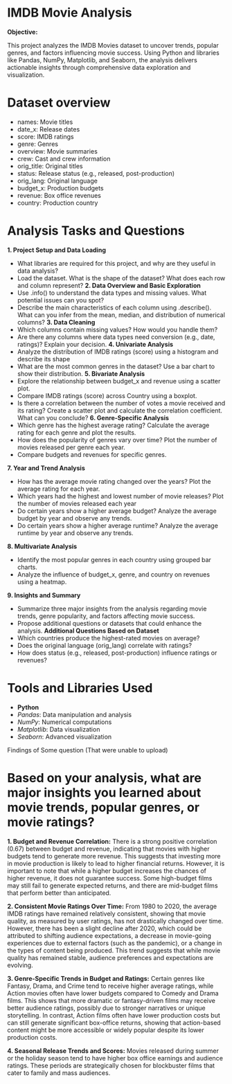 # IMDB Movie Analysis

**Objective:**

This project analyzes the IMDB Movies dataset to uncover trends, popular genres, and factors influencing movie success. Using Python and libraries like Pandas, NumPy, Matplotlib, and Seaborn, the analysis delivers actionable insights through comprehensive data exploration and visualization.

# Dataset overview
- names: Movie titles
- date_x: Release dates
- score: IMDB ratings
- genre: Genres
- overview: Movie summaries
- crew: Cast and crew information
- orig_title: Original titles
- status: Release status (e.g., released, post-production)
- orig_lang: Original language
- budget_x: Production budgets
- revenue: Box office revenues
- country: Production country

# Analysis Tasks and Questions 

**1. Project Setup and Data Loading**

- What libraries are required for this project, and why are they useful in data analysis?
- Load the dataset. What is the shape of the dataset? What does each row and column represent?
**2. Data Overview and Basic Exploration**
- Use .info() to understand the data types and missing values. What potential issues can you spot?
- Describe the main characteristics of each column using .describe(). What can you infer from the mean, median, and distribution of numerical columns?
**3. Data Cleaning**
- Which columns contain missing values? How would you handle them?
- Are there any columns where data types need conversion (e.g., date, ratings)? Explain your decision.
**4. Univariate Analysis**
- Analyze the distribution of IMDB ratings (score) using a histogram and describe its shape
- What are the most common genres in the dataset? Use a bar chart to show their distribution.
**5. Bivariate Analysis**
- Explore the relationship between budget_x and revenue using a scatter plot.
- Compare IMDB ratings (score) across Country using a boxplot.
- Is there a correlation between the number of votes a movie received and its rating? Create a scatter plot and calculate the correlation coefficient. What can you conclude?
**6. Genre-Specific Analysis**
- Which genre has the highest average rating? Calculate the average rating for each genre and plot the results.
- How does the popularity of genres vary over time? Plot the number of movies released per genre each year.
- Compare budgets and revenues for specific genres.

**7. Year and Trend Analysis**

- How has the average movie rating changed over the years? Plot the average rating for each year.
- Which years had the highest and lowest number of movie releases? Plot the number of movies released each year
- Do certain years show a higher average budget? Analyze the average budget by year and observe any trends.
- Do certain years show a higher average runtime? Analyze the average runtime by year and observe any trends.

**8. Multivariate Analysis**
- Identify the most popular genres in each country using grouped bar charts.
- Analyze the influence of budget_x, genre, and country on revenues using a heatmap.

**9. Insights and Summary**
- Summarize three major insights from the analysis regarding movie trends, genre popularity, and factors affecting movie success.
- Propose additional questions or datasets that could enhance the analysis.
**Additional Questions Based on Dataset**
- Which countries produce the highest-rated movies on average?
- Does the original language (orig_lang) correlate with ratings?
- How does status (e.g., released, post-production) influence ratings or revenues?
# Tools and Libraries Used
- **Python**
- *Pandas*: Data manipulation and analysis
- *NumPy*: Numerical computations
- *Matplotlib*: Data visualization
- *Seaborn*: Advanced visualization




Findings of Some question (That were unable to upload)
# Based on your analysis, what are major insights you learned about movie trends, popular genres, or movie ratings?

**1. Budget and Revenue Correlation:**
There is a strong positive correlation (0.67) between budget and revenue, indicating that movies with higher budgets tend to generate more revenue. This suggests that investing more in movie production is likely to lead to higher financial returns. However, it is important to note that while a higher budget increases the chances of higher revenue, it does not guarantee success. Some high-budget films may still fail to generate expected returns, and there are mid-budget films that perform better than anticipated.

**2. Consistent Movie Ratings Over Time:**
From 1980 to 2020, the average IMDB ratings have remained relatively consistent, showing that movie quality, as measured by user ratings, has not drastically changed over time. However, there has been a slight decline after 2020, which could be attributed to shifting audience expectations, a decrease in movie-going experiences due to external factors (such as the pandemic), or a change in the types of content being produced. This trend suggests that while movie quality has remained stable, audience preferences and expectations are evolving.

**3. Genre-Specific Trends in Budget and Ratings:**
Certain genres like Fantasy, Drama, and Crime tend to receive higher average ratings, while Action movies often have lower budgets compared to Comedy and Drama films. This shows that more dramatic or fantasy-driven films may receive better audience ratings, possibly due to stronger narratives or unique storytelling. In contrast, Action films often have lower production costs but can still generate significant box-office returns, showing that action-based content might be more accessible or widely popular despite its lower production costs.

**4. Seasonal Release Trends and Scores:**
Movies released during summer or the holiday season tend to have higher box office earnings and audience ratings. These periods are strategically chosen for blockbuster films that cater to family and mass audiences.
